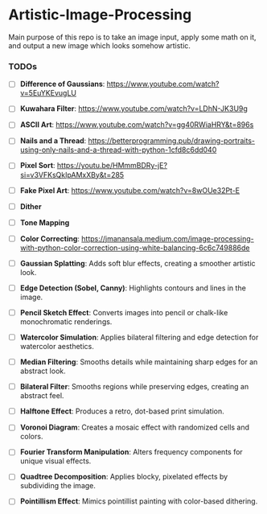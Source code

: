 # Artistic-Image-Processing

Main purpose of this repo is to take an image input, apply some math on it, and output a new image which looks somehow artistic.

### TODOs
- [ ] **Difference of Gaussians**: https://www.youtube.com/watch?v=5EuYKEvugLU
- [ ] **Kuwahara Filter**: https://www.youtube.com/watch?v=LDhN-JK3U9g
- [ ] **ASCII Art**: https://www.youtube.com/watch?v=gg40RWiaHRY&t=896s
- [ ] **Nails and a Thread**: https://betterprogramming.pub/drawing-portraits-using-only-nails-and-a-thread-with-python-1cfd8c6dd040
- [ ] **Pixel Sort**: https://youtu.be/HMmmBDRy-jE?si=v3VFKsQkIpAMxXBy&t=285
- [ ] **Fake Pixel Art**: https://www.youtube.com/watch?v=8wOUe32Pt-E
- [ ] **Dither**
- [ ] **Tone Mapping**
- [ ] **Color Correcting**: https://jmanansala.medium.com/image-processing-with-python-color-correction-using-white-balancing-6c6c749886de

- [ ] **Gaussian Splatting**: Adds soft blur effects, creating a smoother artistic look.
- [ ] **Edge Detection (Sobel, Canny)**: Highlights contours and lines in the image.
- [ ] **Pencil Sketch Effect**: Converts images into pencil or chalk-like monochromatic renderings.
- [ ] **Watercolor Simulation**: Applies bilateral filtering and edge detection for watercolor aesthetics.
- [ ] **Median Filtering**: Smooths details while maintaining sharp edges for an abstract look.
- [ ] **Bilateral Filter**: Smooths regions while preserving edges, creating an abstract feel.
- [ ] **Halftone Effect**: Produces a retro, dot-based print simulation.
- [ ] **Voronoi Diagram**: Creates a mosaic effect with randomized cells and colors.
- [ ] **Fourier Transform Manipulation**: Alters frequency components for unique visual effects.
- [ ] **Quadtree Decomposition**: Applies blocky, pixelated effects by subdividing the image.
- [ ] **Pointillism Effect**: Mimics pointillist painting with color-based dithering.


